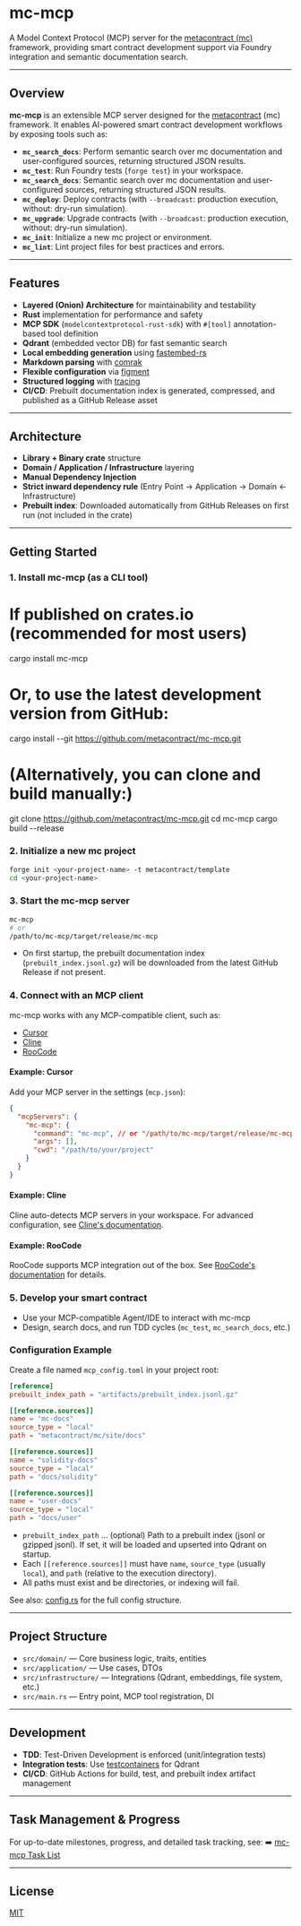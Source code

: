 # mc-mcp

A Model Context Protocol (MCP) server for the [metacontract (mc)](https://github.com/metacontract/mc) framework, providing smart contract development support via Foundry integration and semantic documentation search.

---

## Overview

**mc-mcp** is an extensible MCP server designed for the [metacontract](https://github.com/metacontract/mc) (mc) framework.
It enables AI-powered smart contract development workflows by exposing tools such as:

- **`mc_search_docs`**: Perform semantic search over mc documentation and user-configured sources, returning structured JSON results.
- **`mc_test`**: Run Foundry tests (`forge test`) in your workspace.
- **`mc_search_docs`**: Semantic search over mc documentation and user-configured sources, returning structured JSON results.
- **`mc_deploy`**: Deploy contracts (with `--broadcast`: production execution, without: dry-run simulation).
- **`mc_upgrade`**: Upgrade contracts (with `--broadcast`: production execution, without: dry-run simulation).
- **`mc_init`**: Initialize a new mc project or environment.
- **`mc_lint`**: Lint project files for best practices and errors.

---

## Features

- **Layered (Onion) Architecture** for maintainability and testability
- **Rust** implementation for performance and safety
- **MCP SDK** (`modelcontextprotocol-rust-sdk`) with `#[tool]` annotation-based tool definition
- **Qdrant** (embedded vector DB) for fast semantic search
- **Local embedding generation** using [fastembed-rs](https://github.com/kuvaus/fastembed-rs)
- **Markdown parsing** with [comrak](https://github.com/kivikakk/comrak)
- **Flexible configuration** via [figment](https://github.com/SergioBenitez/figment)
- **Structured logging** with [tracing](https://github.com/tokio-rs/tracing)
- **CI/CD**: Prebuilt documentation index is generated, compressed, and published as a GitHub Release asset

---

## Architecture

- **Library + Binary crate** structure
- **Domain / Application / Infrastructure** layering
- **Manual Dependency Injection**
- **Strict inward dependency rule** (Entry Point → Application → Domain ← Infrastructure)
- **Prebuilt index**: Downloaded automatically from GitHub Releases on first run (not included in the crate)

---

## Getting Started

### 1. Install mc-mcp (as a CLI tool)

# If published on crates.io (recommended for most users)
cargo install mc-mcp

# Or, to use the latest development version from GitHub:
cargo install --git https://github.com/metacontract/mc-mcp.git

# (Alternatively, you can clone and build manually:)
git clone https://github.com/metacontract/mc-mcp.git
cd mc-mcp
cargo build --release

### 2. Initialize a new mc project

```sh
forge init <your-project-name> -t metacontract/template
cd <your-project-name>
```

### 3. Start the mc-mcp server

```sh
mc-mcp
# or
/path/to/mc-mcp/target/release/mc-mcp
```

- On first startup, the prebuilt documentation index (`prebuilt_index.jsonl.gz`) will be downloaded from the latest GitHub Release if not present.

### 4. Connect with an MCP client

mc-mcp works with any MCP-compatible client, such as:
- [Cursor](https://cursor.so/)
- [Cline](https://github.com/cline/cline)
- [RooCode](https://github.com/RooVetGit/Roo-Code)

#### Example: Cursor

Add your MCP server in the settings (`mcp.json`):

```json
{
  "mcpServers": {
    "mc-mcp": {
      "command": "mc-mcp", // or "/path/to/mc-mcp/target/release/mc-mcp",
      "args": [],
      "cwd": "/path/to/your/project"
    }
  }
}
```
#### Example: Cline

Cline auto-detects MCP servers in your workspace.
For advanced configuration, see [Cline's documentation](https://github.com/cline/cline).

#### Example: RooCode

RooCode supports MCP integration out of the box.
See [RooCode's documentation](https://github.com/RooVetGit/Roo-Code) for details.

### 5. Develop your smart contract

- Use your MCP-compatible Agent/IDE to interact with mc-mcp
- Design, search docs, and run TDD cycles (`mc_test`, `mc_search_docs`, etc.)

### Configuration Example

Create a file named `mcp_config.toml` in your project root:

```toml
[reference]
prebuilt_index_path = "artifacts/prebuilt_index.jsonl.gz"

[[reference.sources]]
name = "mc-docs"
source_type = "local"
path = "metacontract/mc/site/docs"

[[reference.sources]]
name = "solidity-docs"
source_type = "local"
path = "docs/solidity"

[[reference.sources]]
name = "user-docs"
source_type = "local"
path = "docs/user"
```

- `prebuilt_index_path` ... (optional) Path to a prebuilt index (jsonl or gzipped jsonl). If set, it will be loaded and upserted into Qdrant on startup.
- Each `[[reference.sources]]` must have `name`, `source_type` (usually `local`), and `path` (relative to the execution directory).
- All paths must exist and be directories, or indexing will fail.

See also: [config.rs](src/config.rs) for the full config structure.

---

## Project Structure

- `src/domain/` — Core business logic, traits, entities
- `src/application/` — Use cases, DTOs
- `src/infrastructure/` — Integrations (Qdrant, embeddings, file system, etc.)
- `src/main.rs` — Entry point, MCP tool registration, DI

---

## Development

- **TDD**: Test-Driven Development is enforced (unit/integration tests)
- **Integration tests**: Use [testcontainers](https://github.com/testcontainers/testcontainers-rs) for Qdrant
- **CI/CD**: GitHub Actions for build, test, and prebuilt index artifact management

---

## Task Management & Progress

For up-to-date milestones, progress, and detailed task tracking, see:
➡️ [mc-mcp Task List](.amf/task/task-list.md)

---

## License

[MIT](LICENSE)

